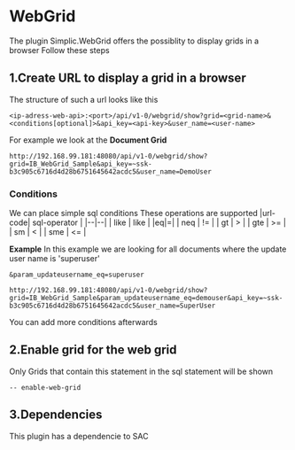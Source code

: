 # WebGrid

 The plugin Simplic.WebGrid offers the possiblity to display grids in a browser
Follow these steps

## 1.Create URL to display a grid in a browser

The structure of such a url looks like this 
```
<ip-adress-web-api>:<port>/api/v1-0/webgrid/show?grid=<grid-name>&<conditions[optional]>&api_key=<api-key>&user_name=<user-name>
```
For example we look at the **Document Grid**
```
http://192.168.99.181:48080/api/v1-0/webgrid/show?grid=IB_WebGrid_Sample&api_key=~ssk-b3c905c6716d4d28b6751645642acdc5&user_name=DemoUser
```
### Conditions
We can place simple sql conditions 
These operations are supported
|url-code| sql-operator |
|--|--|
| like | like  |
|eq|=|
| neq | !=  |
| gt | >  |
| gte | >= |
| sm | <  |
| sme | <=  |

**Example**
In this example we are looking for all documents where the update user name is 'superuser'
```
&param_updateusername_eq=superuser
```

```
http://192.168.99.181:48080/api/v1-0/webgrid/show?grid=IB_WebGrid_Sample&param_updateusername_eq=demouser&api_key=~ssk-b3c905c6716d4d28b6751645642acdc5&user_name=SuperUser
```

You can add more conditions afterwards

## 2.Enable grid for the web grid
Only Grids that contain this statement in the sql statement will be shown
```
-- enable-web-grid
 ```
 ## 3.Dependencies

 This plugin has a dependencie to SAC

